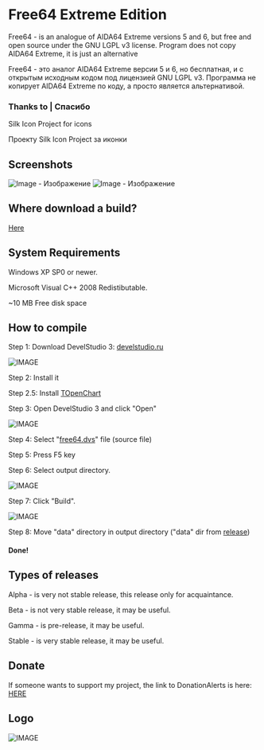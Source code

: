 # Free64 Extreme Edition

Free64 - is an analogue of AIDA64 Extreme versions 5 and 6, but free and open source under the GNU LGPL v3 license.
Program does not copy AIDA64 Extreme, it is just an alternative

Free64 - это аналог AIDA64 Extreme версии 5 и 6, но бесплатная, и с открытым исходным кодом под лицензией GNU LGPL v3.
Программа не копирует AIDA64 Extreme по коду, а просто является альтернативой.

### Thanks to | Спасибо
Silk Icon Project for icons

Проекту Silk Icon Project за иконки

## Screenshots

![Image - Изображение](https://raw.githubusercontent.com/emil0911/free64/master/screen1.png?raw=true "Screenshot")
![Image - Изображение](https://raw.githubusercontent.com/emil0911/free64/master/screen2.png?raw=true "Screenshot")

## Where download a build?

[Here](https://github.com/emil0911/free64/releases)

## System Requirements

Windows XP SP0 or newer. 

Microsoft Visual C++ 2008 Redistibutable.

~10 MB Free disk space

## How to compile

Step 1: Download DevelStudio 3: [develstudio.ru](http://develstudio.ru)

![IMAGE](screens/how_to_start/1.png?raw=true)

Step 2: Install it

Step 2.5: Install [TOpenChart](https://github.com/emil0911/openChart)

Step 3: Open DevelStudio 3 and click "Open"

![IMAGE](screens/how_to_start/2.png?raw=true)

Step 4: Select "[free64.dvs](free64.dvs?raw=true)" file (source file)

Step 5: Press F5 key

Step 6: Select output directory.

![IMAGE](screens/how_to_start/3.png?raw=true)

Step 7: Click "Build".

![IMAGE](screens/how_to_start/4.png?raw=true)

Step 8: Move "data" directory in output directory ("data" dir from [release](https://github.com/emil0911/free64/releases))

#### Done!

## Types of releases

Alpha - is very not stable release, this release only for acquaintance.

Beta - is not very stable release, it may be useful.

Gamma - is pre-release, it may be useful.

Stable - is very stable release, it may be useful.

## Donate
If someone wants to support my project, the link to DonationAlerts is here:
[HERE](https://donationalerts.com/r/emildalalyan)

## Logo
![IMAGE](https://github.com/emil0911/free64/blob/master/free64-logo.png?raw=true)
